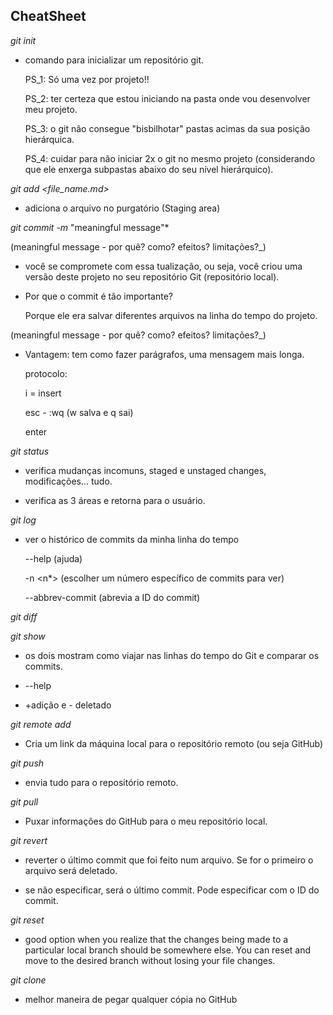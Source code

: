 ## CheatSheet

*git init* 

- comando para inicializar um repositório git. 
  
  PS_1: Só uma vez por projeto!!
  
  PS_2: ter certeza que estou iniciando na pasta onde vou desenvolver meu projeto.
  
  PS_3: o git não consegue "bisbilhotar" pastas acimas da sua posição hierárquica.
  
  PS_4: cuidar para não iniciar 2x o git no mesmo projeto (considerando que ele enxerga subpastas abaixo do seu nível hierárquico).

*git add <file_name.md>* 

- adiciona o arquivo no purgatório (Staging area)

*git commit -m* "meaningful message"* 

(meaningful message - por quê? como? efeitos? limitações?_)

- você se compromete com essa tualização, ou seja, você criou uma versão deste projeto no seu repositório Git (repositório local).

- Por que o commit é tão importante? 
  
  Porque ele era salvar diferentes arquivos na linha do tempo do projeto.

(meaningful message - por quê? como? efeitos? limitações?_)

- Vantagem: tem como fazer parágrafos, uma mensagem mais longa.
  
  protocolo: 
  
  i = insert
  
  esc - :wq (w salva e q sai)
  
  enter 

*git status* 

- verifica mudanças incomuns, staged e unstaged changes, modificações... tudo. 

- verifica as 3 áreas e retorna para o usuário.

*git log* 

- ver o histórico de commits da minha linha do tempo
  
  --help (ajuda)
  
  -n <n*> (escolher um número específico de commits para ver)
  
  --abbrev-commit (abrevia a ID do commit)

*git diff*

*git show* 

- os dois mostram como viajar nas linhas do tempo do Git e comparar os commits.

- --help

- +adição e - deletado <ID1> <ID2>

*git remote add* <name> <ssh>

- Cria um link da máquina local para o repositório remoto (ou seja GitHub)

*git push*

- envia tudo para o repositório remoto.

*git pull*

- Puxar informações do GitHub para o meu repositório local. 

*git revert*

- reverter o último commit que foi feito num arquivo. Se for o primeiro o arquivo será deletado.

- se não especificar, será o último commit. Pode especificar com o ID do commit.

*git reset*

- good option when you realize that the changes being made to a particular local branch should be somewhere else. You can reset and move to the desired branch without losing your file changes.

*git clone*

- melhor maneira de pegar qualquer cópia no GitHub
